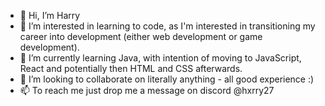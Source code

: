 - 👋 Hi, I’m Harry
- 👀 I’m interested in learning to code, as I'm interested in transitioning my career into development (either web development or game development).
- 🌱 I’m currently learning Java, with intention of moving to JavaScript, React and potentially then HTML and CSS afterwards.
- 💞️ I’m looking to collaborate on literally anything - all good experience :)
- 📫 To reach me just drop me a message on discord @hxrry27

<!---
hxrry27/hxrry27 is a ✨ special ✨ repository because its `README.md` (this file) appears on your GitHub profile.
You can click the Preview link to take a look at your changes.
--->
